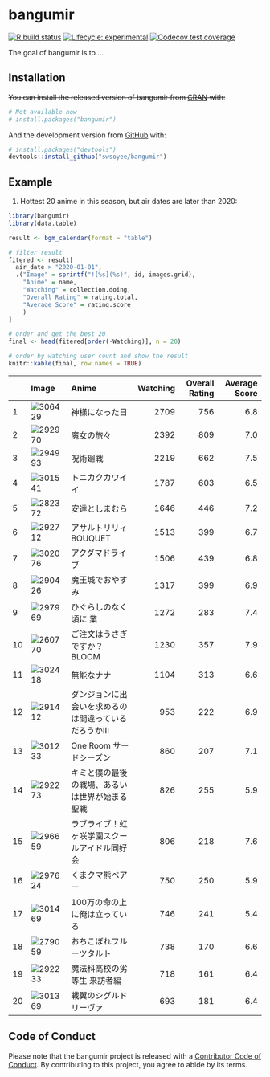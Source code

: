 
<!-- README.md is generated from README.Rmd. Please edit that file -->

# bangumir

<!-- badges: start -->

[![R build
status](https://github.com/swsoyee/bangumir/workflows/R-CMD-check/badge.svg)](https://github.com/swsoyee/bangumir/actions)
[![Lifecycle:
experimental](https://img.shields.io/badge/lifecycle-experimental-orange.svg)](https://www.tidyverse.org/lifecycle/#experimental)
[![Codecov test
coverage](https://codecov.io/gh/swsoyee/bangumir/branch/master/graph/badge.svg?token=WU6UMG8S4C)](https://codecov.io/gh/swsoyee/bangumir)
<!-- badges: end -->

The goal of bangumir is to …

## Installation

~~You can install the released version of bangumir from
[CRAN](https://CRAN.R-project.org) with:~~

``` r
# Not available now
# install.packages("bangumir")
```

And the development version from [GitHub](https://github.com/) with:

``` r
# install.packages("devtools")
devtools::install_github("swsoyee/bangumir")
```

## Example

1.  Hottest 20 anime in this season, but air dates are later than 2020:

<!-- end list -->

``` r
library(bangumir)
library(data.table)

result <- bgm_calendar(format = "table")

# filter result
fitered <- result[
  air_date > "2020-01-01",
  .("Image" = sprintf("![%s](%s)", id, images.grid),
    "Anime" = name,
    "Watching" = collection.doing,
    "Overall Rating" = rating.total,
    "Average Score" = rating.score
    )
]

# order and get the best 20
final <- head(fitered[order(-Watching)], n = 20)

# order by watching user count and show the result
knitr::kable(final, row.names = TRUE)
```

|    | Image                                                            | Anime                      | Watching | Overall Rating | Average Score |
| :- | :--------------------------------------------------------------- | :------------------------- | -------: | -------------: | ------------: |
| 1  | ![306429](http://lain.bgm.tv/pic/cover/g/10/d5/306429_aIAux.jpg) | 神様になった日                    |     2709 |            756 |           6.8 |
| 2  | ![292970](http://lain.bgm.tv/pic/cover/g/99/17/292970_mxMxx.jpg) | 魔女の旅々                      |     2392 |            809 |           7.0 |
| 3  | ![294993](http://lain.bgm.tv/pic/cover/g/60/fe/294993_JrrzK.jpg) | 呪術廻戦                       |     2219 |            662 |           7.5 |
| 4  | ![301541](http://lain.bgm.tv/pic/cover/g/66/50/301541_p2z4K.jpg) | トニカクカワイイ                   |     1787 |            603 |           6.5 |
| 5  | ![282372](http://lain.bgm.tv/pic/cover/g/0f/a4/282372_hzhyM.jpg) | 安達としまむら                    |     1646 |            446 |           7.2 |
| 6  | ![292712](http://lain.bgm.tv/pic/cover/g/61/f8/292712_pACzh.jpg) | アサルトリリィ BOUQUET            |     1513 |            399 |           6.7 |
| 7  | ![302076](http://lain.bgm.tv/pic/cover/g/87/96/302076_Oixgz.jpg) | アクダマドライブ                   |     1506 |            439 |           6.8 |
| 8  | ![290426](http://lain.bgm.tv/pic/cover/g/b1/c3/290426_z4GRp.jpg) | 魔王城でおやすみ                   |     1317 |            399 |           6.9 |
| 9  | ![297969](http://lain.bgm.tv/pic/cover/g/1e/83/297969_Cn5jJ.jpg) | ひぐらしのなく頃に 業                |     1272 |            283 |           7.4 |
| 10 | ![260770](http://lain.bgm.tv/pic/cover/g/0a/16/260770_4548k.jpg) | ご注文はうさぎですか？ BLOOM          |     1230 |            357 |           7.9 |
| 11 | ![302418](http://lain.bgm.tv/pic/cover/g/02/7e/302418_0sZ4N.jpg) | 無能なナナ                      |     1104 |            313 |           6.6 |
| 12 | ![291412](http://lain.bgm.tv/pic/cover/g/b6/d5/291412_G5EHw.jpg) | ダンジョンに出会いを求めるのは間違っているだろうかⅢ |      953 |            222 |           6.9 |
| 13 | ![301233](http://lain.bgm.tv/pic/cover/g/40/5b/301233_mq8zr.jpg) | One Room サードシーズン           |      860 |            207 |           7.1 |
| 14 | ![292273](http://lain.bgm.tv/pic/cover/g/20/f7/292273_15ZAe.jpg) | キミと僕の最後の戦場、あるいは世界が始まる聖戦    |      826 |            255 |           5.9 |
| 15 | ![296659](http://lain.bgm.tv/pic/cover/g/a7/35/296659_o709D.jpg) | ラブライブ！虹ヶ咲学園スクールアイドル同好会     |      806 |            218 |           7.6 |
| 16 | ![297624](http://lain.bgm.tv/pic/cover/g/90/61/297624_nANa9.jpg) | くまクマ熊ベアー                   |      750 |            250 |           5.9 |
| 17 | ![301469](http://lain.bgm.tv/pic/cover/g/08/01/301469_cPTHi.jpg) | 100万の命の上に俺は立っている           |      746 |            241 |           5.4 |
| 18 | ![279059](http://lain.bgm.tv/pic/cover/g/0d/2e/279059_NNOnk.jpg) | おちこぼれフルーツタルト               |      738 |            170 |           6.6 |
| 19 | ![292233](http://lain.bgm.tv/pic/cover/g/43/a5/292233_Xzs8x.jpg) | 魔法科高校の劣等生 来訪者編             |      718 |            161 |           6.4 |
| 20 | ![301369](http://lain.bgm.tv/pic/cover/g/ec/05/301369_Yyp7J.jpg) | 戦翼のシグルドリーヴァ                |      693 |            181 |           6.4 |

## Code of Conduct

Please note that the bangumir project is released with a [Contributor
Code of
Conduct](https://contributor-covenant.org/version/2/0/CODE_OF_CONDUCT.html).
By contributing to this project, you agree to abide by its terms.
